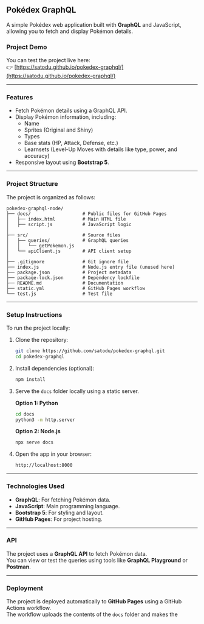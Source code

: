 ## **Pokédex GraphQL**

A simple Pokédex web application built with **GraphQL** and JavaScript, allowing you to fetch and display Pokémon details.

### **Project Demo**

You can test the project live here:  
👉 [https://satodu.github.io/pokedex-graphql/](https://satodu.github.io/pokedex-graphql/)

---

### **Features**

- Fetch Pokémon details using a GraphQL API.
- Display Pokémon information, including:
  - Name
  - Sprites (Original and Shiny)
  - Types
  - Base stats (HP, Attack, Defense, etc.)
  - Learnsets (Level-Up Moves with details like type, power, and accuracy)
- Responsive layout using **Bootstrap 5**.

---

### **Project Structure**

The project is organized as follows:

```plaintext
pokedex-graphql-node/
├── docs/                   # Public files for GitHub Pages
│   ├── index.html          # Main HTML file
│   ├── script.js           # JavaScript logic
│
├── src/                    # Source files
│   ├── queries/            # GraphQL queries
│   │   └── getPokemon.js
│   └── apiClient.js        # API client setup
│
├── .gitignore              # Git ignore file
├── index.js                # Node.js entry file (unused here)
├── package.json            # Project metadata
├── package-lock.json       # Dependency lockfile
├── README.md               # Documentation
├── static.yml              # GitHub Pages workflow
└── test.js                 # Test file

```

---

### **Setup Instructions**

To run the project locally:

1. Clone the repository:
   ```bash
   git clone https://github.com/satodu/pokedex-graphql.git
   cd pokedex-graphql
   ```

2. Install dependencies (optional):
   ```bash
   npm install
   ```

3. Serve the `docs` folder locally using a static server.

   **Option 1: Python**
   ```bash
   cd docs
   python3 -m http.server
   ```

   **Option 2: Node.js**
   ```bash
   npx serve docs
   ```

4. Open the app in your browser:
   ```
   http://localhost:8000
   ```

---

### **Technologies Used**

- **GraphQL**: For fetching Pokémon data.
- **JavaScript**: Main programming language.
- **Bootstrap 5**: For styling and layout.
- **GitHub Pages**: For project hosting.

---

### **API**

The project uses a **GraphQL API** to fetch Pokémon data.  
You can view or test the queries using tools like **GraphQL Playground** or **Postman**.

---

### **Deployment**

The project is deployed automatically to **GitHub Pages** using a GitHub Actions workflow.  
The workflow uploads the contents of the `docs` folder and makes the
